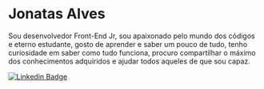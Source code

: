 # Jonatas Alves

Sou desenvolvedor Front-End Jr, sou apaixonado pelo mundo dos códigos e eterno estudante, gosto de aprender e saber um pouco de tudo, tenho curiosidade em saber como tudo funciona, procuro compartilhar o máximo dos conhecimentos adquiridos e ajudar todos aqueles de que sou capaz.

[![Linkedin Badge](https://img.shields.io/badge/-Jonatas%20Alves-1a1a1a?style=flat-square&logo=Linkedin&logoColor=white&link=https://www.linkedin.com/in/jonatasalves/)](https://www.linkedin.com/in/jonatasalves/)

